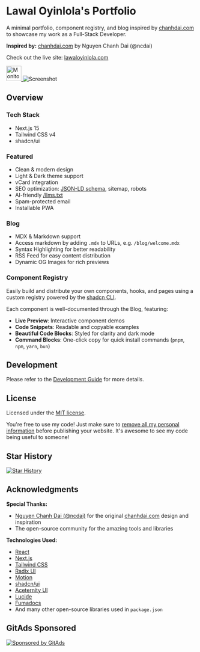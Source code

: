 # Lawal Oyinlola's Portfolio

A minimal portfolio, component registry, and blog inspired by [chanhdai.com](https://chanhdai.com) to showcase my work as a Full-Stack Developer.

**Inspired by:** [chanhdai.com](https://chanhdai.com) by Nguyen Chanh Dai (@ncdai)

Check out the live site: [lawaloyinlola.com](https://lawaloyinlola.com)

<a href="https://frogdr.com/chanhdai.com?via=ncdai&utm_source=chanhdai.com">
  <picture>
    <source media="(prefers-color-scheme: dark)" srcset="https://frogdr.com/chanhdai.com/badge-dark.svg">
    <source media="(prefers-color-scheme: light)" srcset="https://frogdr.com/chanhdai.com/badge-white.svg">
    <img src="https://frogdr.com/chanhdai.com/badge-white.svg" alt="Monitor your Domain Rating" style="width: auto; height: 40px">
  </picture>
</a>

<picture>
  <source media="(prefers-color-scheme: dark)" srcset="https://assets.chanhdai.com/images/screenshot-desktop-dark.webp">
  <source media="(prefers-color-scheme: light)" srcset="https://assets.chanhdai.com/images/screenshot-desktop-light.webp">
  <img src="https://assets.chanhdai.com/images/screenshot-desktop-light.webp" alt="Screenshot">
</picture>

## Overview

### Tech Stack

- Next.js 15
- Tailwind CSS v4
- shadcn/ui

### Featured

- Clean & modern design
- Light & Dark theme support
- vCard integration
- SEO optimization: [JSON-LD schema](https://json-ld.org), sitemap, robots
- AI-friendly [/llms.txt](https://llmstxt.org)
- Spam-protected email
- Installable PWA

### Blog

- MDX & Markdown support
- Access markdown by adding `.mdx` to URLs, e.g. `/blog/welcome.mdx`
- Syntax Highlighting for better readability
- RSS Feed for easy content distribution
- Dynamic OG Images for rich previews

### Component Registry

Easily build and distribute your own components, hooks, and pages using a custom registry powered by the [shadcn CLI](https://ui.shadcn.com/docs/cli).

Each component is well-documented through the Blog, featuring:

- **Live Preview**: Interactive component demos
- **Code Snippets**: Readable and copyable examples
- **Beautiful Code Blocks**: Styled for clarity and dark mode
- **Command Blocks**: One-click copy for quick install commands (`pnpm`, `npm`, `yarn`, `bun`)

## Development

Please refer to the [Development Guide](./DEVELOPMENT.md) for more details.

## License

Licensed under the [MIT license](./LICENSE).

You're free to use my code! Just make sure to <ins>remove all my personal information</ins> before publishing your website. It's awesome to see my code being useful to someone!

## Star History

[![Star History](https://starchart.cc/ncdai/chanhdai.com.svg?variant=adaptive)](https://starchart.cc/ncdai/chanhdai.com)

## Acknowledgments

**Special Thanks:**
- [Nguyen Chanh Dai (@ncdai)](https://github.com/ncdai) for the original [chanhdai.com](https://chanhdai.com) design and inspiration
- The open-source community for the amazing tools and libraries

**Technologies Used:**
- [React](https://react.dev)
- [Next.js](https://nextjs.org)
- [Tailwind CSS](https://tailwindcss.com)
- [Radix UI](https://www.radix-ui.com)
- [Motion](https://motion.dev)
- [shadcn/ui](https://ui.shadcn.com)
- [Aceternity UI](https://ui.aceternity.com)
- [Lucide](https://lucide.dev)
- [Fumadocs](https://fumadocs.dev)
- And many other open-source libraries used in `package.json`

## GitAds Sponsored

[![Sponsored by GitAds](https://gitads.dev/v1/ad-serve?source=ncdai/chanhdai.com@github)](https://gitads.dev/v1/ad-track?source=ncdai/chanhdai.com@github)

<!-- GitAds-Verify: QICCAB4PFWV9MHUGPGPN5B2I8SAXLAOK -->

